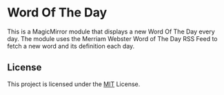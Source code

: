 # Word Of The Day

This is a MagicMirror module that displays a new Word Of The Day every day. The module uses the Merriam Webster Word of The Day RSS Feed to fetch a new word and its definition each day.

## License

This project is licensed under the [MIT](https://choosealicense.com/licenses/mit/) License.
